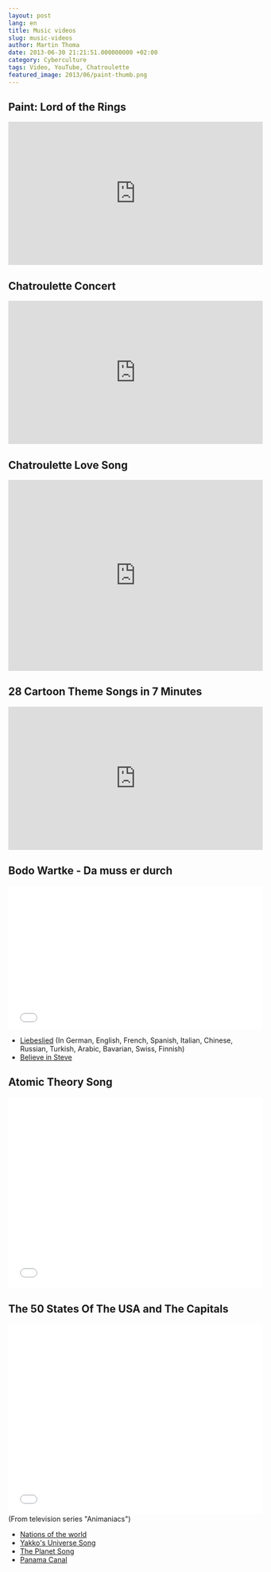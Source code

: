 ```yaml
---
layout: post
lang: en
title: Music videos
slug: music-videos
author: Martin Thoma
date: 2013-06-30 21:21:51.000000000 +02:00
category: Cyberculture
tags: Video, YouTube, Chatroulette
featured_image: 2013/06/paint-thumb.png
---
```

<h2>Paint: Lord of the Rings</h2>
<iframe width="512" height="288" src="https://www.youtube.com/embed/3FPxYDGfniM" frameborder="0" allowfullscreen></iframe>

<h2>Chatroulette Concert</h2>
<iframe width="512" height="288" src="https://www.youtube.com/embed/LfamTmY5REw" frameborder="0" allowfullscreen></iframe>

<h2>Chatroulette Love Song</h2>
<iframe width="512" height="384" src="https://www.youtube.com/embed/fU1x8Ll62QE" frameborder="0" allowfullscreen></iframe>

<h2>28 Cartoon Theme Songs in 7 Minutes</h2>
<iframe width="512" height="288" src="https://www.youtube.com/embed/lRUHVFQxbE4" frameborder="0" allowfullscreen></iframe>

<h2>Bodo Wartke - Da muss er durch</h2>
<iframe width="512" height="288" src="//www.youtube.com/embed/vw_ECJKdNcE" frameborder="0" allowfullscreen></iframe>

<ul>
  <li><a href="https://www.youtube.com/watch?v=ZOb0bErcDyg">Liebeslied</a> (In German, English, French, Spanish, Italian, Chinese, Russian, Turkish, Arabic, Bavarian, Swiss, Finnish)</li>
  <li><a href="https://www.youtube.com/watch?v=QpF0MRGwOQA">Believe in Steve</a></li>
</ul>

<h2>Atomic Theory Song</h2>
<iframe width="512" height="384" src="//www.youtube.com/embed/07yDiELe83Y" frameborder="0" allowfullscreen></iframe>

<h2>The 50 States Of The USA and The Capitals</h2>
<iframe width="512" height="384" src="//www.youtube.com/embed/0ZhZhWnbkO8" frameborder="0" allowfullscreen></iframe>
(From television series "Animaniacs")

<ul>
  <li><a href="https://www.youtube.com/watch?v=VyzQItUhXyw">Nations of the world</a></li>
  <li><a href="https://www.youtube.com/watch?v=f_J5rBxeTIk">Yakko's Universe Song</a></li>
  <li><a href="https://www.youtube.com/watch?v=s8eFFnJsCjs">The Planet Song</a></li>
  <li><a href="https://www.youtube.com/watch?v=EGMBUzFyVl4">Panama Canal</a></li>
</ul>
